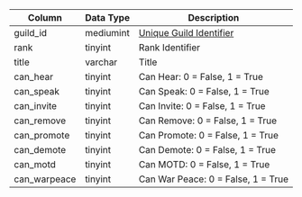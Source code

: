 | Column       | Data Type | Description                          |
| ------------ | --------- | ------------------------------------ |
| guild_id     | mediumint | [Unique Guild Identifier](guilds.md) |
| rank         | tinyint   | Rank Identifier                      |
| title        | varchar   | Title                                |
| can_hear     | tinyint   | Can Hear: 0 = False, 1 = True        |
| can_speak    | tinyint   | Can Speak: 0 = False, 1 = True       |
| can_invite   | tinyint   | Can Invite: 0 = False, 1 = True      |
| can_remove   | tinyint   | Can Remove: 0 = False, 1 = True      |
| can_promote  | tinyint   | Can Promote: 0 = False, 1 = True     |
| can_demote   | tinyint   | Can Demote: 0 = False, 1 = True      |
| can_motd     | tinyint   | Can MOTD: 0 = False, 1 = True        |
| can_warpeace | tinyint   | Can War Peace: 0 = False, 1 = True   |